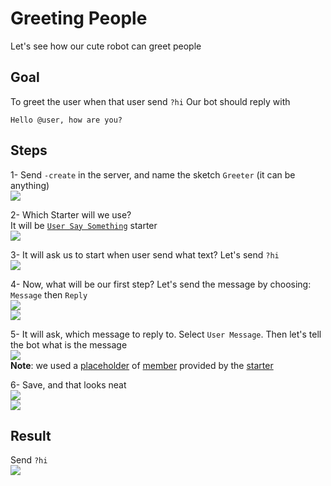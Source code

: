 # Greeting People
Let's see how our cute robot can greet people

## Goal
To greet the user when that user send `?hi`
Our bot should reply with
```
Hello @user, how are you?
```
## Steps
1- Send `-create` in the server, and name the sketch `Greeter` (it can be anything)\
![](https://i.imgur.com/ueVpwnm.jpg)

2- Which Starter will we use?\
It will be [`User Say Something`](../starters/userText.md) starter \
![](https://i.imgur.com/ZW2ZwxP.jpg)

3- It will ask us to start when user send what text? Let's send `?hi`\
![](https://i.imgur.com/5LKP51Y.jpg)

4- Now, what will be our first step? Let's send the message by choosing: `Message` then `Reply`\
![](https://i.imgur.com/x2BNrnk.jpg)\
![](https://i.imgur.com/JAsKCat.jpg)

5- It will ask, which message to reply to. Select `User Message`. Then let's tell the bot what is the message\
![](https://i.imgur.com/Rcxg5aA.jpg)\
**Note**: we used a [placeholder](../tutorials/placeholder.md) of [member](../placeholders/user.md) provided by the [starter](../starters/userText.md)

6- Save, and that looks neat\
![](https://i.imgur.com/nHZ2imW.jpg)\
![](https://i.imgur.com/EaJrcIt.jpg)

## Result
Send `?hi`\
![](https://i.imgur.com/bPGLkIS.jpg)
